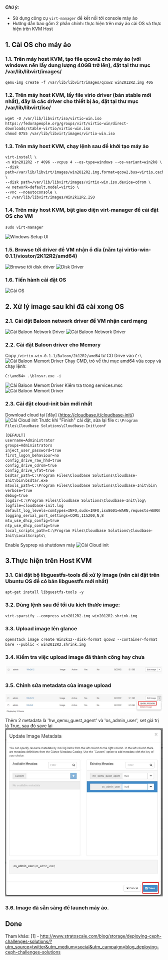 #### <i>Chú ý: </i>
 - Sử dụng công cụ `virt-manager` để kết nối tới console máy ảo
 - Hướng dẫn bao gồm 2 phần chính: thực hiện trên máy ảo cài OS và thực hiện trên KVM Host

## 1. Cài OS cho máy ảo
### 1.1. Trên máy host KVM, tạo file qcow2 cho máy ảo (với windows nên lấy dung lượng 40GB trở lên), đặt tại thư mục /var/lib/libvirt/images/
```
qemu-img create -f /var/lib/libvirt/images/qcow2 win2012R2.img 40G
```

### 1.2. Trên máy host KVM, lấy file virio driver (bản stable mới nhất), đây là các driver cho thiết bị ảo, đặt tại thư mục /var/lib/libvirt/iso/
```
wget -O /var/lib/libvirt/iso/virtio-win.iso https://fedorapeople.org/groups/virt/virtio-win/direct-downloads/stable-virtio/virtio-win.iso
chmod 0755 /var/lib/libvirt/images/virtio-win.iso
```


### 1.3. Trên máy host KVM, chạy lệnh sau để khởi tạo máy ảo
```
virt-install \
-n Win2012R2 -r 4096 --vcpus 4 --os-type=windows --os-variant=win2k8 \
--disk path=/var/lib/libvirt/images/win2012R2.img,format=qcow2,bus=virtio,cache=none \
--disk path=/var/lib/libvirt/images/virtio-win.iso,device=cdrom \
-w network=default,model=virtio \
--vnc --noautoconsole \
-c /var/lib/libvirt/images/Win2k12R2.ISO
```

### 1.4. Trên máy host KVM, bật giao diện virt-manager để cài đặt OS cho VM
```
sudo virt-manager
```
![Windows Setup UI](http://image.prntscr.com/image/8dfb8adeff624935b3f978588dd3e69b.png)

### 1.5.  Browse tới driver để VM nhận ổ đĩa (nằm tại virtio-win-0.1.1/viostor/2K12R2/amd64)
![Browse tới disk driver](http://image.prntscr.com/image/128a1463af9a4208b90a32c43fa8b89b.png)
![Disk Driver](http://image.prntscr.com/image/5bd0f8014b9c400fa434153dc165628e.png)

### 1.6. Tiến hành cài đặt OS
![Cài OS](http://image.prntscr.com/image/188605ed4e2b4e0581a8189db945071a.png)

## 2. Xử lý image sau khi đã cài xong OS
### 2.1. Cài đặt Baloon network driver để VM nhận card mạng
![Cài Baloon Network Driver](http://image.prntscr.com/image/e9e8b1d48cd9477d96bade6617fc35cf.png)
![Cài Baloon Network Driver](http://image.prntscr.com/image/5380d086290a42379b977bc8edc3485e.png)

### 2.2. Cài đặt Baloon driver cho Memory
Copy `/virtio-win-0.1.1/Baloon/2k12R2/amd64` từ CD Drive vào `C:\`
![Cài Baloon Memort Driver](http://image.prntscr.com/image/cf9fb6dd762b46aea44c0f5e8cf8f0d7.png)
Chạy CMD, trỏ về thư mục amd64 vừa copy và chạy lệnh:
```
C:\amd64> .\blnsvr.exe -i
```
![Cài Baloon Memort Driver](http://image.prntscr.com/image/09967912faac49e98b683cbc8814d763.png)
Kiểm tra trong services.msc
![Cài Baloon Memort Driver](http://image.prntscr.com/image/9106fec50a0644e8b5abea1f910e8542.png)

### 2.3. Cài đặt cloud-init bản mới nhất
Download cloud tại [đây] (https://cloudbase.it/cloudbase-init/)
![Cài Cloud init](http://image.prntscr.com/image/d96ea3f6c39444bc8d321d3290dc1f98.png)
Trước khi "Finish" cài đặt, sửa lại file `C:\Program Files\Cloudbase Solutions\Cloudbase-Init\conf`
```
[DEFAULT]
username=Administrator
groups=Administrators
inject_user_password=true
first_logon_behaviour=no
config_drive_raw_hhd=true
config_drive_cdrom=true
config_drive_vfat=true
bsdtar_path=C:\Program Files\Cloudbase Solutions\Cloudbase-Init\bin\bsdtar.exe
mtools_path=C:\Program Files\Cloudbase Solutions\Cloudbase-Init\bin\
verbose=true
debug=true
logdir=C:\Program Files\Cloudbase Solutions\Cloudbase-Init\log\
logfile=cloudbase-init.log
default_log_levels=comtypes=INFO,suds=INFO,iso8601=WARN,requests=WARN
logging_serial_port_settings=COM1,115200,N,8
mtu_use_dhcp_config=true
ntp_use_dhcp_config=true
local_scripts_path=C:\Program Files\Cloudbase Solutions\Cloudbase-Init\LocalScripts\
```
Enable Sysprep và shutdown máy
![Cài Cloud init](http://image.prntscr.com/image/3930d59815f44c8d984a262de6cb5455.png)

## 3.Thực hiện trên Host KVM
### 3.1. Cài đặt bộ libguestfs-tools để xử lý image (nên cài đặt trên Ubuntu OS để có bản libguestfs mới nhất)
```
apt-get install libguestfs-tools -y
```

### 3.2. Dùng lệnh sau để tối ưu kích thước image:
```
virt-sparsify --compress win2012R2.img win2012R2.shrink.img
```

### 3.3. Upload image lên glance
```
openstack image create Win2k12--disk-format qcow2 --container-format bare --public < win2012R2.shrink.img
```

### 3.4. Kiểm tra việc upload image đã thành công hay chưa

![upload image](/images/win2k12_1.jpg)

### 3.5. Chỉnh sửa metadata của image upload
![view metadata](/images/win2k12_2.jpg)

Thêm 2 metadata là 'hw_qemu_guest_agent' và 'os_admin_user', set giá trị là True, sau đó save lại
![update metadata](/images/win2k12_3.jpg)

### 3.6. Image đã sẵn sàng để launch máy ảo.

## Done
 
Tham khảo: 
[1] - http://www.stratoscale.com/blog/storage/deploying-ceph-challenges-solutions/?utm_source=twitter&utm_medium=social&utm_campaign=blog_deploying-ceph-challenges-solutions